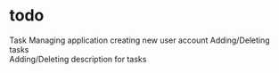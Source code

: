 # todo
Task Managing application
creating new user account
Adding/Deleting tasks  
Adding/Deleting description for tasks
